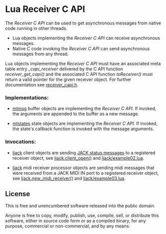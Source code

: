 # Lua Receiver C API 
<!-- ---------------------------------------------------------------------------------------- -->

The *Receiver C API* can be used to get asynchronous messages from native code running 
in other threads.

   * Lua objects implementing the *Receiver C API* can receive asynchronous messages.
   * Native C code invoking the *Receiver C API* can send asynchronous messages from any thread.

Lua objects implementing the *Receiver C API* must
have an associated meta table entry *_capi_receiver* delivered by
the C API function *receiver_get_capi()* and the associated 
C API function *toReceiver()* must return a valid pointer for the given 
receiver object. For further documentation see [receiver_capi.h](./receiver_capi.h).

<!-- ---------------------------------------------------------------------------------------- -->

### Implementations:

   * [mtmsg] buffer objects are implementing the *Receiver C API*. If invoked, the arguments
     are appended to the buffer as a new message.

   * [mtstates] state objects are implementing the *Receiver C API*. If invoked, the state's
     callback function is invoked with the message arguments.

### Invocations:

   * [ljack] client objects are sending [JACK status messages] to a registered receiver object,
     see [ljack.client_open()] and [ljack/example02.lua].

   * [ljack] midi receiver processor objects are sending midi messages that were received from a
     JACK MIDI IN port to a registered receiver object, see [ljack.new_midi_receiver()] 
     and [ljack/example03.lua].


<!-- ---------------------------------------------------------------------------------------- -->

[mtmsg]:                     https://github.com/osch/lua-mtmsg

[mtstates]:                  https://github.com/osch/lua-mtstates

[ljack]:                     https://github.com/osch/lua-ljack
[ljack/example02.lua]:       https://github.com/osch/lua-ljack/blob/master/examples/example02.lua
[ljack/example03.lua]:       https://github.com/osch/lua-ljack/blob/master/examples/example03.lua
[ljack.client_open()]:       https://github.com/osch/lua-ljack/blob/master/doc/README.md#ljack_client_open
[ljack.new_midi_receiver()]: https://github.com/osch/lua-ljack/blob/master/doc/README.md#ljack_new_midi_receiver
[JACK status messages]:      https://github.com/osch/lua-ljack/blob/master/doc/README.md#status-messages

<!-- ---------------------------------------------------------------------------------------- -->

## License 

This is free and unencumbered software released into the public domain.

Anyone is free to copy, modify, publish, use, compile, sell, or distribute this
software, either in source code form or as a compiled binary, for any purpose,
commercial or non-commercial, and by any means.

<!-- ---------------------------------------------------------------------------------------- -->
